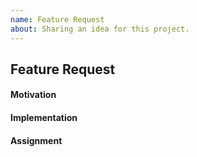 ```yaml
---
name: Feature Request
about: Sharing an idea for this project.
---
```

<!-- Please use English language. -->
<!-- Please fill in the template as much as you can. -->

## Feature Request

#### Motivation

<!-- why do you wanna this feature. -->

#### Implementation

<!-- tell more detail/suggestion about the implementation. -->

#### Assignment

<!-- do you wanna make it by yourself. -->

